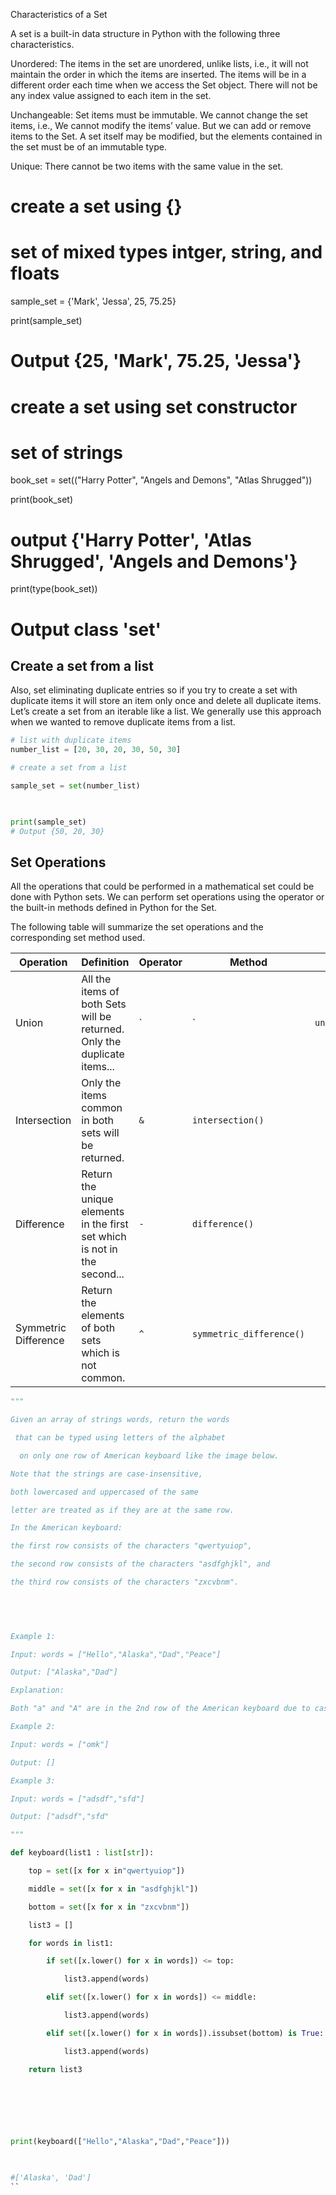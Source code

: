 


Characteristics of a Set

A set is a built-in data structure in Python with the following three characteristics.

 

Unordered: The items in the set are unordered, unlike lists, i.e., it will not maintain the order in which the items are inserted. The items will be in a different order each time when we access the Set object. There will not be any index value assigned to each item in the set.
 

Unchangeable: Set items must be immutable. We cannot change the set items, i.e., We cannot modify the items’ value. But we can add or remove items to the Set. A set itself may be modified, but the elements contained in the set must be of an immutable type.
 

Unique: There cannot be two items with the same value in the set.
 

 

 

 

# create a set using {}

# set of mixed types intger, string, and floats

sample_set = {'Mark', 'Jessa', 25, 75.25}

 

 

print(sample_set)

# Output {25, 'Mark', 75.25, 'Jessa'}

 

 

# create a set using set constructor

# set of strings

book_set = set(("Harry Potter", "Angels and Demons", "Atlas Shrugged"))

 

 

print(book_set)

# output {'Harry Potter', 'Atlas Shrugged', 'Angels and Demons'}

 

 

print(type(book_set)) 

# Output class 'set'

 

 

 

 

## Create a set from a list

Also, set eliminating duplicate entries so if you try to create a set with duplicate items it will store an item only once and delete all duplicate items. Let’s create a set from an iterable like a list. We generally use this approach when we wanted to remove duplicate items from a list.

 
```python
# list with duplicate items
number_list = [20, 30, 20, 30, 50, 30]

# create a set from a list

sample_set = set(number_list)

 

print(sample_set)
# Output {50, 20, 30}
```
 

 

 

 

 

## Set Operations

All the operations that could be performed in a mathematical set could be done with Python sets. We can perform set operations using the operator or the built-in methods defined in Python for the Set.

 

The following table will summarize the set operations and the corresponding set method used.

 
| Operation            | Definition                                                                | Operator | Method                   |           |
| -------------------- | ------------------------------------------------------------------------- | -------- | ------------------------ | --------- |
| Union                | All the items of both Sets will be returned. Only the duplicate items...  | \`       | \`                       | `union()` |
| Intersection         | Only the items common in both sets will be returned.                      | `&`      | `intersection()`         |           |
| Difference           | Return the unique elements in the first set which is not in the second... | `-`      | `difference()`           |           |
| Symmetric Difference | Return the elements of both sets which is not common.                     | `^`      | `symmetric_difference()` |           |

 

 






 
```python
"""

Given an array of strings words, return the words

 that can be typed using letters of the alphabet

  on only one row of American keyboard like the image below.

Note that the strings are case-insensitive,

both lowercased and uppercased of the same

letter are treated as if they are at the same row.

In the American keyboard:

the first row consists of the characters "qwertyuiop",

the second row consists of the characters "asdfghjkl", and

the third row consists of the characters "zxcvbnm".

 

 

Example 1:

Input: words = ["Hello","Alaska","Dad","Peace"]

Output: ["Alaska","Dad"]

Explanation:

Both "a" and "A" are in the 2nd row of the American keyboard due to case insensitivity.

Example 2:

Input: words = ["omk"]

Output: []

Example 3:

Input: words = ["adsdf","sfd"]

Output: ["adsdf","sfd"

"""

def keyboard(list1 : list[str]):

    top = set([x for x in"qwertyuiop"])

    middle = set([x for x in "asdfghjkl"])

    bottom = set([x for x in "zxcvbnm"])

    list3 = []

    for words in list1:

        if set([x.lower() for x in words]) <= top:

            list3.append(words)

        elif set([x.lower() for x in words]) <= middle:

            list3.append(words)

        elif set([x.lower() for x in words]).issubset(bottom) is True:

            list3.append(words)

    return list3

 

 

 

print(keyboard(["Hello","Alaska","Dad","Peace"]))

 

#['Alaska', 'Dad']
``